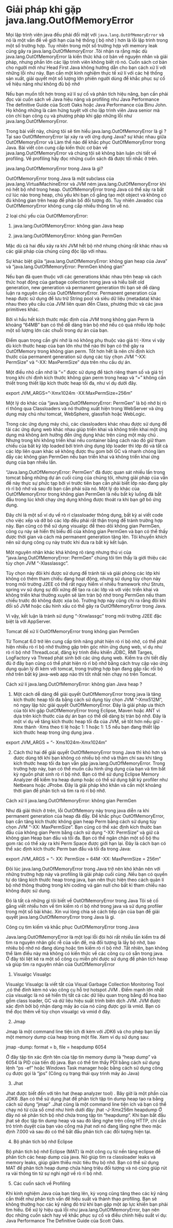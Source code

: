 # Giải pháp khi gặp java.lang.OutOfMemoryError	
Mọi lập trình viên java đều phải đối mặt với ```java.lang.OutOfMemoryError``` và nó là một vấn đề về giới hạn của hệ thống ( bộ nhớ ) hơn là lỗi lập trình trong một số trường hợp. Tuy nhiên trong một số trường hợp với memory leak cũng gây ra java.lang.OutOfMemoryError .Tôi nhận ra rằng mặc dù java.lang.OutOfMemoryError là kiến thức khá cơ bản về nguyên nhân và giải pháp, nhưng phần lớn các lập trình viên không biết rõ nó. Cuốn sách cơ bản cho người mới như Head First Java không hướng dẫn cho bạn cách xử lí với những lỗi như này. Bạn cần một kinh nghiệm thực tế xử lí với các hệ thống sản xuất, giải quyết một số lượng lớn phiên người dùng để khắc phục sự cố về hiệu năng như không đủ bộ nhớ

Nếu bạn muốn tốt hơn trong xử lí sự cố và phân tích hiệu năng, bạn cần phải đọc vài cuốn sách về Java hiệu năng và profiling như Java Performance The definitive Guide của Scott Oaks hoặc Java Performance của Binu John. Họ không những là cảm hứng tuyệt vời cho lập trình viên Java senior mà còn chỉ bạn công cụ và phương pháp khi gặp những lỗi như java.lang.OutOfMemoryError.

Trong bài viết này, chúng tôi sẽ tìm hiểu java.lang.OutOfMemoryError là gì ? Tại sao OutOfMemoryError lại xảy ra với ứng dụng Java? sự khác nhau giữa OutOfMemoryError và Làm thế nào để khắc phục OutOfMemoryError  trong Java. Bài viết còn cung cấp kiến thức cơ bản về  java.lang.OutOfMemoryError và chúng tôi sẽ không bàn luận chi tiết về profiling. Về profiling hãy đọc những cuốn sách đã được tối nhắc ở trên.

java.lang.OutOfMemoryError trong Java là gì?

OutOfMemoryError trong Java là một subclass của java.lang.VirtualMachineError và JVM ném java.lang.OutOfMemoryError khi nó hết bộ nhớ trong heap. OutOfMemoryError trong Java có thể xảy ra bất cứ lúc nào trong heap, chủ yếu khi bạn cố gắng tạo một object và không có đủ không gian trên heap để phân bổ đối tượng đó. Tuy nhiên Javadoc của OutOfMemoryError không cung cấp nhiều thông tin về nó.

2 loại chủ yếu của OutOfMemoryError:

1) java.lang.OutOfMemoryError: không gian Java heap

2) java.lang.OutOfMemoryError: không gian PermGen

Mặc dù cả hai đều xảy ra khi JVM hết bộ nhớ nhưng chúng rất khác nhau và các giải pháp của chúng cũng độc lập với nhau.

Sự khác biệt giữa “java.lang.OutOfMemoryError: không gian heap của Java” và “java.lang.OutOfMemoryError: PermGen không gian”

Nếu bạn đã quen thuộc với các generations khác nhau trên heap và cách thức hoạt động của garbage collection trong java và hiểu biết old generation, new generation và permanent generation thì bạn sẽ dễ dàng luận ra nguyên căn của OutOfMemoryError. Permanent generation của heap được sử dụng để lưu trữ String pool và siêu dữ liệu (metadata) khác nhau theo yêu cầu của JVM liên quan đến Class, phương thức và các java primitives khác.

Bởi vì hầu hết kích thước mặc định của JVM trong không gian Perm là khoảng “64MB” bạn có thể dễ dàng tràn bộ nhớ nếu có quá nhiều lớp hoặc một số lượng lớn các chuỗi trong dự án của bạn.

Điểm quan trọng cần ghi nhớ là nó không phụ thuộc vào giá trị -Xmx vì vậy dù kích thước heap của bạn lớn như thế nào thì bạn có thể gây ra OutOfMemory trong không gian perm. Tốt hơn hết là nên chỉ định kích thước của permanent generation sử dụng các tùy chọn JVM “-XX: PermSize” và “-XX: MaxPermSize” dựa trên nhu cầu dự án.

Một điều nhỏ cần nhớ là “=” được sử dụng để tách riêng tham số và giá trị trong khi chỉ định kích thước không gian perm trong heap và “=” không cần thiết trong thiết lập kích thước heap tối đa, như ví dụ dưới đây.

export JVM_ARGS=”-Xmx1024m -XX:MaxPermSize=256m”

Một lý do khác của “java.lang.OutOfMemoryError: PermGen” là bộ nhớ bị rò rỉ thông qua Classloaders và nó thường xuất hiện trong WebServer và ứng dụng máy chủ như tomcat, WebSphere, glassfish hoặc WebLogic.

Trong các ứng dụng máy chủ, các classloaders khác nhau được sử dụng để tải các ứng dụng web khác nhau giúp triển khai và không triển khai một ứng dụng mà không ảnh hưởng đến ứng dụng khác trên cùng một máy chủ . Nhưng trong khi không triển khai nếu container bằng cách nào đó giữ tham chiếu của bất kỳ lớp loaded bởi trình ứng dụng lớp loader thì lớp đó và tất cả các lớp liên quan khác sẽ không được thu gom bởi GC và nhanh chóng làm đầy các không gian PermGen nếu bạn triển khai và không triển khai ứng dụng của bạn nhiều lần.

“Java.lang.OutOfMemoryError: PermGen” đã được quan sát nhiều lần trong tomcat bằng những dự án cuối cùng của chúng tôi, nhưng giải pháp của vấn đề này thực sự phức tạp bởi vì trước tiên bạn cần phải biết lớp nào đang gây rò rỉ bộ nhớ và sau đó bạn cần phải sửa nó. Một lý do khác của OutOfMemoryError trong không gian PermGen là nếu bất kỳ luồng đã bắt đầu trong lúc khởi chạy ứng dụng không được thoát ra khi bạn gỡ bỏ ứng dụng.

Đây chỉ là một số ví dụ về rò rỉ classloader thông dụng, bất kỳ ai viết code cho việc xếp và dỡ bỏ các lớp đều phải rất thận trọng để tránh trường hợp này. Bạn cũng có thể sử dụng visualgc để theo dõi không gian PermGen, công cụ này sẽ hiển thị biểu đồ của không gian PermGen và bạn có thể thấy được thời gian và cách mà permanent generation tăng lên. Tôi khuyến khích nên sử dụng công cụ này trước khi đưa ra bất kỳ kết luận.

Một nguyên nhân khác khá không rõ ràng nhưng thú vị của “java.lang.OutOfMemoryError: PermGen” chúng tôi tìm thấy là giới thiệu các tùy chọn JVM “-Xlasslassgc”.

Tùy chọn này đôi khi được sử dụng để tránh tải và giải phóng các lớp khi không có thêm tham chiếu đang hoạt động, nhưng sử dụng tùy chọn này trong môi trường J2EE có thể rất nguy hiểm vì nhiều framework như Struts, spring vv sử dụng sự đối xứng để tạo ra các lớp và với việc triển khai và không triển khai thường xuyên sẽ làm tràn bộ nhớ trong PermGen nếu tham chiếu trước đó không được xóa bỏ. Trường hợp này cũng chỉ ra rằng đôi khi đối số JVM hoặc cấu hình xấu có thể gây ra OutOfMemoryError trong Java.

Vì vậy, kết luận là tránh sử dụng “-Xnwlassgc” trong môi trường J2EE đặc biệt là với AppServer.

Tomcat để xử lí OutOfMemoryError trong không gian PermGen

Từ Tomcat 6.0 trở lên cung cấp tính năng phát hiện rò rỉ bộ nhớ, có thể phát hiện nhiều rò rỉ bộ nhớ thường gặp trên góc nhìn ứng dụng web, ví dụ như rò rỉ bộ nhớ ThreadLocal, đăng ký trình điều khiển JDBC, RMI Targes, LogFactory và Thread phát sinh bởi các ứng dụng web. Kiểm tra chi tiết đầy đủ ở đây  bạn cũng có thể phát hiện rò rỉ bộ nhớ bằng cách truy cập vào ứng dụng quản lý đi kèm với tomcat, trong trường hợp bạn đang gặp rắc rối bộ nhớ trên bất kỳ java-web app nào thì tốt nhất nên chạy nó trên Tomcat.

Cách xử lí java.lang.OutOfMemoryError: không gian Java heap ?

1) Một cách dễ dàng để giải quyết OutOfMemoryError trong java là tăng kích thước heap tối đa bằng cách sử dụng tùy chọn JVM “-Xmx512M”, nó ngay lập tức giải quyết OutOfMemoryError. Đây là giải pháp ưa thích của tôi khi gặp OutOfMemoryError trong Eclipse, Maven hoặc ANT vì dựa trên kích thước của dự án bạn có thể dễ dàng bị tràn bộ nhớ. Đây là một ví dụ về tăng kích thước heap tối đa của JVM, sẽ tôt hơn nếu giữ -Xmx thành -Xms theo tỉ lệ hoặc 1: 1 hoặc 1: 1.5 nếu bạn đang thiết lập kích thước heap trong ứng dụng java .

export JVM_ARGS = “- Xms1024m-Xmx1024m”

2) Cách thứ hai để giải quyết OutOfMemoryError trong Java thì khó hơn và được dùng tới khi bạn không có nhiều bộ nhớ và thậm chí sau khi tăng kích thước heap tối đa bạn vẫn gặp java.lang.OutOfMemoryError. Trong trường hợp này, bạn có thể muốn cấu hình ứng dụng của bạn và tìm bất kỳ nguồn phát sinh rò rỉ bộ nhớ. Bạn có thể sử dụng Eclipse Memory Analyzer để kiểm tra heap dump hoặc có thể sử dụng bất kỳ profiler như Netbeans hoặc JProbe. Đây là giải pháp khó khăn và cần một khoảng thời gian để phân tích và tìm ra rò rỉ bộ nhớ.

Cách xử lí java.lang.OutOfMemoryError: không gian PermGen

Như đã giải thích ở trên, lỗi OutOfMemory này trong java diễn ra khi permanent generation của heap đã đầy. Để khắc phục OutOfMemoryError, bạn cần tăng kích thước không gian heap Perm bằng cách sử dụng tùy chọn JVM “-XX: MaxPermSize”. Bạn cũng có thể xác định kích thước ban đầu của không gian Perm bằng cách sử dụng “-XX: PermSize” và giữ cả không gian Heap ban đầu và tối đa. Bạn có thể ngăn chặn một số bộ thu gom rác có thể xảy ra khi Perm Space được giới hạn lại. Đây là cách bạn có thể xác định kích thước Perm ban đầu và tối đa trong Java:

export JVM_ARGS = “- XX: PermSize = 64M -XX: MaxPermSize = 256m”

Đôi lúc java.lang.OutOfMemoryError trong Java trở nên khó khăn nên với những trường hợp này và profiling là giải pháp cuối cùng .Nếu bạn có quyền tự do tăng kích thước heap trong java, bạn nên thực hiện theo cách quản lí bộ nhớ thông thường trong khi coding và gán null cho bất kì tham chiếu nào không được sử dung.

Đó là tất cả những gì tôi biết về OutOfMemoryError trong Java Tôi sẽ cố gắng viết nhiều hơn về tìm kiếm rò rỉ bộ nhớ trong java và sử dụng profiler trong một số bài khác. Xin vui lòng chia sẻ cách tiếp cận của bạn để giải quyết java.lang.OutOfMemoryError trong Java là gì.

Công cụ tìm kiếm và khắc phục OutOfMemoryError trong Java

Java.lang.OutOfMemoryError là một loại lỗi đòi hỏi rất nhiều lần kiểm tra để tìm ra nguyên nhân gốc rễ của vấn đề, mà đối tượng là lấy bộ nhớ, bao nhiêu bộ nhớ nó đang dùng hoặc tìm kiếm rò rỉ bộ nhớ .Tất nhiên, bạn không thể làm điều này mà không có kiến ​​thức về các công cụ có sẵn trong java. Ở đây tôi liệt kê ra một số công cụ miễn phí được sử dụng để phân tích heap và giúp tìm ra nguyên nhân của OutOfMemoryError

1) Visualgc Visualgc

Visualgc Visualgc là viết tắt của Visual Garbage Collection Monitoring Tool ,có thể đính kèm nó vào công cụ hỗ trợ hotspot JVM . Điểm mạnh lớn nhất của visualgc là nó sẽ hiển thị tất cả các dữ liệu quan trọng bằng đồ hoạ bao gồm class loader, GC và dữ liệu hiệu suất trình biên dịch JVM. JVM được xác định bởi bộ nhận dạng máy ảo của nó cũng được gọi là vmid. Bạn có thể đọc thêm về tùy chọn visualgc và vmid ở đây.

2) Jmap

Jmap là một command line tiện ích đi kèm với JDK6 và cho phép bạn lấy một memory dump của heap trong một file. Xem ví dụ sử dụng sau:

jmap -dump: format = b, file = heapdump 6054

Ở đây tập tin xác định tên của tập tin memory dump là “heap dump” và 6054 là PID của tiến độ java. Bạn có thể tìm thấy PDI bằng cách sử dụng lệnh “ps -ef” hoặc Windows Task manager hoặc bằng cách sử dụng công cụ được gọi là “jps” (Công cụ trạng thái quy trình máy ảo Java)

3) Jhat

Jhat được biết đến với tên hat (heap analyzer tool) . Bây giờ là một phần của JDK6 .Bạn có thể sử dụng jhat để phân tích tập tin dump heap tạo ra bằng cách sử dụng “jmap” .Jhat cũng là một command line tiện ích và bạn có thể chạy nó từ cửa sổ cmd như hình dưới đây: jhat -J-Xmx256m heapdump Ở đây nó sẽ phân tích bộ nhớ chứa trong tập tin “heapdump”. Khi bạn bắt đầu jhat sẽ đọc tập tin dump heap và sau đó lắng nghe trên cổng HTTP, chỉ cần trỏ trình duyệt của bạn vào cổng mà jhat nơi nó đang lắng nghe theo mặc định 7.000 và sau đó có thể bắt đầu phân tích các đối tượng hiện tại.

4) Bộ phân tích bộ nhớ Eclipse

Bộ phân tích bộ nhớ Eclipse (MAT) là một công cụ từ nền tảng eclipse để phân tích các heap dump của java. Nó giúp tìm ra classloader leaks và memory leaks, giúp giảm thiểu mức tiêu thụ bộ nhớ. Bạn có thể sử dụng MAT để phân tích heap dump chứa hàng triệu đối tượng và nó cũng giúp rút ra vài thông tin từ sự nghi ngờ về rò rỉ bộ nhớ.

5) Các cuốn sách về Profiling

Khi kinh nghiệm Java của bạn tăng lên, kỳ vọng cũng tăng theo các kỹ năng cần thiết như phân tích vấn đề hiệu suất và thành thạo profiling. Bạn sẽ không thường học các kỹ năng đó trừ khi bạn gặp một áp lực khiến bạn phải tìm hiểu. Để xử lý hiệu quả lỗi như java.lang.OutOfMemoryError, bạn nên đọc những cuốn sách hay về khắc phục sự cố và điều chỉnh hiệu suất ví dụ: Java Performance The Definitive Guide của Scott Oaks.
